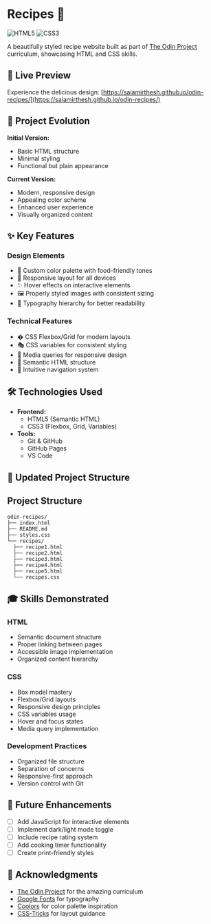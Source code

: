 # Recipes 🍳

![HTML5](https://img.shields.io/badge/HTML5-E34F26?style=for-the-badge&logo=html5&logoColor=white)
![CSS3](https://img.shields.io/badge/CSS3-1572B6?style=for-the-badge&logo=css3&logoColor=white)

A beautifully styled recipe website built as part of [The Odin Project](https://www.theodinproject.com/) curriculum, showcasing HTML and CSS skills.

## 🚀 Live Preview

Experience the delicious design: [https://saiamirthesh.github.io/odin-recipes/](https://saiamirthesh.github.io/odin-recipes/)

## 🎨 Project Evolution

**Initial Version:**
- Basic HTML structure
- Minimal styling
- Functional but plain appearance

**Current Version:**
- Modern, responsive design
- Appealing color scheme
- Enhanced user experience
- Visually organized content

## ✨ Key Features

### Design Elements
- 🎨 Custom color palette with food-friendly tones
- 📱 Responsive layout for all devices
- ✨ Hover effects on interactive elements
- 🖼️ Properly styled images with consistent sizing
- 📝 Typography hierarchy for better readability

### Technical Features
- � CSS Flexbox/Grid for modern layouts
- 🎭 CSS variables for consistent styling
- 📱 Media queries for responsive design
- 🍔 Semantic HTML structure
- 🔗 Intuitive navigation system

## 🛠️ Technologies Used

- **Frontend:**
  - HTML5 (Semantic HTML)
  - CSS3 (Flexbox, Grid, Variables)
- **Tools:**
  - Git & GitHub
  - GitHub Pages
  - VS Code

## 📂 Updated Project Structure


## Project Structure

    odin-recipes/
    ├── index.html
    ├── README.md
    ├── styles.css
    └── recipes/
      ├── recipe1.html
      ├── recipe2.html
      ├── recipe3.html
      ├── recipe4.html
      ├── recipe5.html
      └── recipes.css



## 🎓 Skills Demonstrated

### HTML
- Semantic document structure
- Proper linking between pages
- Accessible image implementation
- Organized content hierarchy

### CSS
- Box model mastery
- Flexbox/Grid layouts
- Responsive design principles
- CSS variables usage
- Hover and focus states
- Media query implementation

### Development Practices
- Organized file structure
- Separation of concerns
- Responsive-first approach
- Version control with Git

## 🔮 Future Enhancements

- [ ] Add JavaScript for interactive elements
- [ ] Implement dark/light mode toggle
- [ ] Include recipe rating system
- [ ] Add cooking timer functionality
- [ ] Create print-friendly styles

## 🙏 Acknowledgments

- [The Odin Project](https://www.theodinproject.com/) for the amazing curriculum
- [Google Fonts](https://fonts.google.com/) for typography
- [Coolors](https://coolors.co/) for color palette inspiration
- [CSS-Tricks](https://css-tricks.com/) for layout guidance
